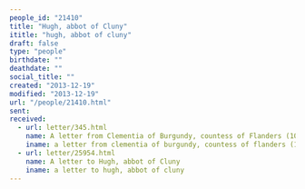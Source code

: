 ```yaml
---
people_id: "21410"
title: "Hugh, abbot of Cluny"
ititle: "hugh, abbot of cluny"
draft: false
type: "people"
birthdate: ""
deathdate: ""
social_title: ""
created: "2013-12-19"
modified: "2013-12-19"
url: "/people/21410.html"
sent:
received:
  - url: letter/345.html
    name: A letter from Clementia of Burgundy, countess of Flanders (1099-1100)
    iname: a letter from clementia of burgundy, countess of flanders (1099-1100)
  - url: letter/25954.html
    name: A letter to Hugh, abbot of Cluny
    iname: a letter to hugh, abbot of cluny
---
```


